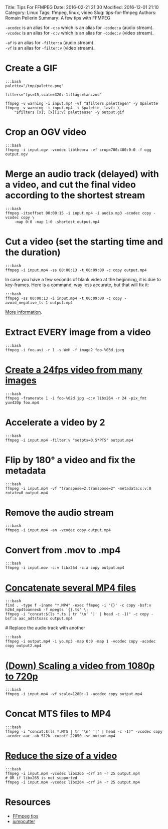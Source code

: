 Title: Tips For FFMPEG
Date: 2016-02-21 21:30
Modified: 2016-12-01 21:10
Category: Linux
Tags: ffmpeg, linux, video
Slug: tips-for-ffmpeg
Authors: Romain Pellerin
Summary: A few tips with FFMPEG

`-acodec` is an alias for `-c:a` which is an alias for `-codec:a` (audio stream).  
`-vcodec` is an alias for `-c:v` which is an alias for `-codec:v` (video stream).

`-af` is an alias for `-filter:a` (audio stream).  
`-vf` is an alias for `-filter:v` (video stream).

# Create a GIF

    :::bash
    palette="/tmp/palette.png"

    filters="fps=15,scale=320:-1:flags=lanczos"

    ffmpeg -v warning -i input.mp4 -vf "$filters,palettegen" -y $palette
    ffmpeg -v warning -i input.mp4 -i $palette -lavfi \
        "$filters [x]; [x][1:v] paletteuse" -y output.gif

# Crop an OGV video

    :::bash
    ffmpeg -i input.ogv -vcodec libtheora -vf crop=700:400:0:0 -f ogg output.ogv

# Merge an audio track (delayed) with a video, and cut the final video according to the shortest stream

    :::bash
    ffmpeg -itsoffset 00:00:15 -i input.mp4 -i audio.mp3 -acodec copy -vcodec copy \
        -map 0:0 -map 1:0 -shortest output.mp4

# Cut a video (set the starting time and the duration)

    :::bash
    ffmpeg -i input.mp4 -ss 00:00:13 -t 00:09:00 -c copy output.mp4

In case you have a few seconds of blank video at the beginning, it is due to key-frames. Here is a command, way less accurate, but that will fix it:

    :::bash
    ffmpeg -ss 00:00:13 -i input.mp4 -t 00:09:00 -c copy -avoid_negative_ts 1 output.mp4

[More information](https://trac.ffmpeg.org/wiki/Seeking).

# Extract EVERY image from a video

    :::bash
    ffmpeg -i foo.avi -r 1 -s WxH -f image2 foo-%03d.jpeg

# [Create a 24fps video from many images](http://trac.ffmpeg.org/wiki/Create%20a%20video%20slideshow%20from%20images)

    :::bash
    ffmpeg -framerate 1 -i foo-%02d.jpg -c:v libx264 -r 24 -pix_fmt yuv420p foo.mp4

# Accelerate a video by 2

    :::bash
    ffmpeg -i input.mp4 -filter:v "setpts=0.5*PTS" output.mp4

# Flip by 180° a video and fix the metadata

    :::bash
    ffmpeg -i input.mp4 -vf "transpose=2,transpose=2" -metadata:s:v:0 rotate=0 output.mp4

# Remove the audio stream

    :::bash
    ffmpeg -i input.mp4 -an -vcodec copy output.mp4

# Convert from .mov to .mp4

    :::bash
    ffmpeg -i input.mov -c:v libx264 -c:a copy output.mp4

# [Concatenate several MP4 files](https://trac.ffmpeg.org/wiki/Concatenate)

    :::bash
    find . -type f -iname "*.MP4" -exec ffmpeg -i '{}' -c copy -bsf:v h264_mp4toannexb -f mpegts '{}.ts' \;
    ffmpeg -i "concat:$(ls *.ts | tr '\n' '|' | head -c -1)" -c copy -bsf:a aac_adtstoasc output.mp4

# Replace the audio track with another

    :::bash
    ffmpeg -i output.mp4 -i yo.mp3 -map 0:0 -map 1 -vcodec copy -acodec copy output2.mp4

# [(Down) Scaling a video from 1080p to 720p](https://trac.ffmpeg.org/wiki/Scaling%20(resizing)%20with%20ffmpeg)

    :::bash
    ffmpeg -i input.mp4 -vf scale=1280:-1 -acodec copy output.mp4

# Concat MTS files to MP4

    :::bash
    ffmpeg -i "concat:$(ls *.MTS | tr '\n' '|' | head -c -1)" -vcodec copy -acodec aac -ab 512k -cutoff 22050 -sn output.mp4

# [Reduce the size of a video](https://unix.stackexchange.com/a/337359/194594)

    :::bash
    ffmpeg -i input.mp4 -vcodec libx265 -crf 24 -r 25 output.mp4
    # OR if libx265 is not supported
    ffmpeg -i input.mp4 -vcodec libx264 -crf 24 -r 25 output.mp4

# Resources

- [FFmpeg tips](https://ehret.me/ffmpeg-tips/)
- [jumpcutter](https://github.com/carykh/jumpcutter)
